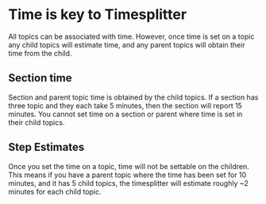 # Time is key to Timesplitter

All topics can be associated with time. However, once time is set on a topic any child topics will estimate time, and any parent topics will obtain their time from the child. 

## Section time

Section and parent topic time is obtained by the child topics. If a section has three topic and they each take 5 minutes, then the section will report 15 minutes. You cannot set time on a section or parent where time is set in their child topics.

## Step Estimates

Once you set the time on a topic, time will not be settable on the children. This means if you have a parent topic where the time has been set for 10 minutes, and it has 5 child topics, the timesplitter will estimate roughly ~2 minutes for each child topic. 